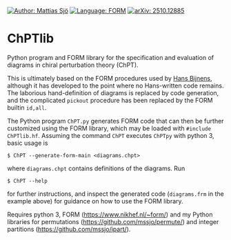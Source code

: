 [![Author: Mattias Sjö](https://img.shields.io/badge/author-Mattias%20Sj%C3%B6-blue)](https://inspirehep.net/authors/2747078)
[![Language: FORM](https://img.shields.io/badge/language-FORM-yellow)](https://www.nikhef.nl/~form/)
[![arXiv: 2510.12885](https://img.shields.io/badge/arXiv-2510.12885-red)](https://arxiv.org/abs/2510.12885)


# ChPTlib
Python program and FORM library for the specification and evaluation of diagrams in chiral perturbation theory (ChPT).

This is ultimately based on the FORM procedures used by [Hans Bijnens](https://www.particle-nuclear.lu.se/johan-bijnens), although it has developed to the point where no Hans-written code remains.
The laborious hand-definition of diagrams is replaced by code generation, and the complicated `pickout` procedure has been replaced by the FORM builtin `id,all`.

The Python program `ChPT.py` generates FORM code that can then be further customized using the FORM library, which may be loaded with `#include ChPTlib.hf`.
Assuming the command `ChPT` executes `ChPTpy` with python 3, basic usage is
```
$ ChPT --generate-form-main <diagrams.chpt>
``` 
where `diagrams.chpt` contains definitions of the diagrams. Run 
```
$ ChPT --help
```
for further instructions, and inspect the generated code (`diagrams.frm` in the example above) for guidance on how to use the FORM library.

Requires python 3, FORM (https://www.nikhef.nl/~form/) and my Python libraries for permutations (https://github.com/mssjo/permute/) and integer partitions (https://github.com/mssjo/ipart/).
